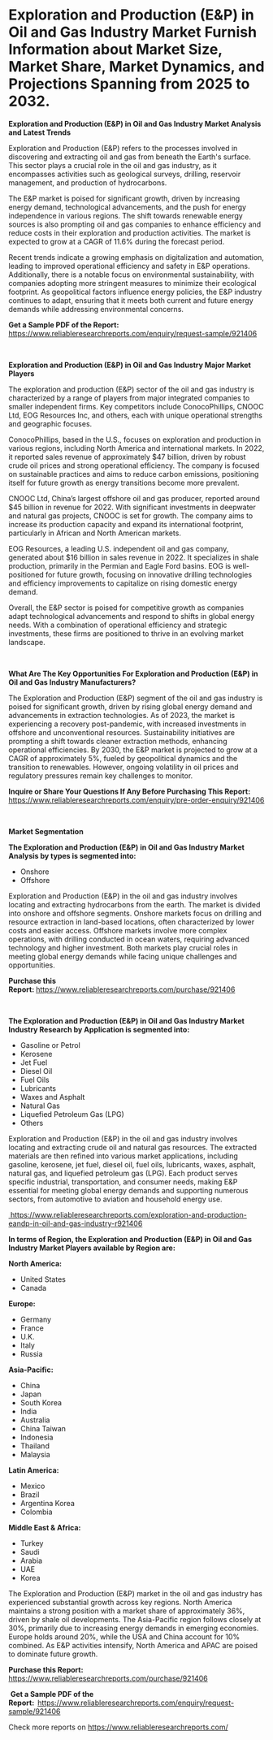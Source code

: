 <p><h1>Exploration and Production (E&P) in Oil and Gas Industry Market Furnish Information about Market Size, Market Share, Market Dynamics, and Projections Spanning from 2025 to 2032.</h1></p><p><strong>Exploration and Production (E&P) in Oil and Gas Industry Market Analysis and Latest Trends</strong></p>
<p><p>Exploration and Production (E&P) refers to the processes involved in discovering and extracting oil and gas from beneath the Earth's surface. This sector plays a crucial role in the oil and gas industry, as it encompasses activities such as geological surveys, drilling, reservoir management, and production of hydrocarbons. </p><p>The E&P market is poised for significant growth, driven by increasing energy demand, technological advancements, and the push for energy independence in various regions. The shift towards renewable energy sources is also prompting oil and gas companies to enhance efficiency and reduce costs in their exploration and production activities. The market is expected to grow at a CAGR of 11.6% during the forecast period. </p><p>Recent trends indicate a growing emphasis on digitalization and automation, leading to improved operational efficiency and safety in E&P operations. Additionally, there is a notable focus on environmental sustainability, with companies adopting more stringent measures to minimize their ecological footprint. As geopolitical factors influence energy policies, the E&P industry continues to adapt, ensuring that it meets both current and future energy demands while addressing environmental concerns.</p></p>
<p><strong>Get a Sample PDF of the Report:&nbsp;</strong> <a href="https://www.reliableresearchreports.com/enquiry/request-sample/921406?utm_campaign=2413&utm_medium=2&utm_source=Github&utm_content=ia&utm_term=14022025&utm_id=exploration-and-production-ep-in-oil-and-gas-industry">https://www.reliableresearchreports.com/enquiry/request-sample/921406</a></p>
<p>&nbsp;</p>
<p><strong>Exploration and Production (E&P) in Oil and Gas Industry Major Market Players</strong></p>
<p><p>The exploration and production (E&P) sector of the oil and gas industry is characterized by a range of players from major integrated companies to smaller independent firms. Key competitors include ConocoPhillips, CNOOC Ltd, EOG Resources Inc, and others, each with unique operational strengths and geographic focuses.</p><p>ConocoPhillips, based in the U.S., focuses on exploration and production in various regions, including North America and international markets. In 2022, it reported sales revenue of approximately $47 billion, driven by robust crude oil prices and strong operational efficiency. The company is focused on sustainable practices and aims to reduce carbon emissions, positioning itself for future growth as energy transitions become more prevalent.</p><p>CNOOC Ltd, China’s largest offshore oil and gas producer, reported around $45 billion in revenue for 2022. With significant investments in deepwater and natural gas projects, CNOOC is set for growth. The company aims to increase its production capacity and expand its international footprint, particularly in African and North American markets.</p><p>EOG Resources, a leading U.S. independent oil and gas company, generated about $16 billion in sales revenue in 2022. It specializes in shale production, primarily in the Permian and Eagle Ford basins. EOG is well-positioned for future growth, focusing on innovative drilling technologies and efficiency improvements to capitalize on rising domestic energy demand.</p><p>Overall, the E&P sector is poised for competitive growth as companies adapt technological advancements and respond to shifts in global energy needs. With a combination of operational efficiency and strategic investments, these firms are positioned to thrive in an evolving market landscape.</p></p>
<p>&nbsp;</p>
<p><strong>What Are The Key Opportunities For Exploration and Production (E&P) in Oil and Gas Industry Manufacturers?</strong></p>
<p><p>The Exploration and Production (E&P) segment of the oil and gas industry is poised for significant growth, driven by rising global energy demand and advancements in extraction technologies. As of 2023, the market is experiencing a recovery post-pandemic, with increased investments in offshore and unconventional resources. Sustainability initiatives are prompting a shift towards cleaner extraction methods, enhancing operational efficiencies. By 2030, the E&P market is projected to grow at a CAGR of approximately 5%, fueled by geopolitical dynamics and the transition to renewables. However, ongoing volatility in oil prices and regulatory pressures remain key challenges to monitor.</p></p>
<p><strong>Inquire or Share Your Questions If Any Before Purchasing This Report:</strong> <a href="https://www.reliableresearchreports.com/enquiry/pre-order-enquiry/921406?utm_campaign=2413&utm_medium=2&utm_source=Github&utm_content=ia&utm_term=14022025&utm_id=exploration-and-production-ep-in-oil-and-gas-industry">https://www.reliableresearchreports.com/enquiry/pre-order-enquiry/921406</a></p>
<p>&nbsp;</p>
<p><strong>Market Segmentation</strong></p>
<p><strong>The Exploration and Production (E&P) in Oil and Gas Industry Market Analysis by types is segmented into:</strong></p>
<p><ul><li>Onshore</li><li>Offshore</li></ul></p>
<p><p>Exploration and Production (E&P) in the oil and gas industry involves locating and extracting hydrocarbons from the earth. The market is divided into onshore and offshore segments. Onshore markets focus on drilling and resource extraction in land-based locations, often characterized by lower costs and easier access. Offshore markets involve more complex operations, with drilling conducted in ocean waters, requiring advanced technology and higher investment. Both markets play crucial roles in meeting global energy demands while facing unique challenges and opportunities.</p></p>
<p><strong>Purchase this Report:&nbsp;</strong><a href="https://www.reliableresearchreports.com/purchase/921406?utm_campaign=2413&utm_medium=2&utm_source=Github&utm_content=ia&utm_term=14022025&utm_id=exploration-and-production-ep-in-oil-and-gas-industry">https://www.reliableresearchreports.com/purchase/921406</a></p>
<p>&nbsp;</p>
<p><strong>The Exploration and Production (E&P) in Oil and Gas Industry Market Industry Research by Application is segmented into:</strong></p>
<p><ul><li>Gasoline or Petrol</li><li>Kerosene</li><li>Jet Fuel</li><li>Diesel Oil</li><li>Fuel Oils</li><li>Lubricants</li><li>Waxes and Asphalt</li><li>Natural Gas</li><li>Liquefied Petroleum Gas (LPG)</li><li>Others</li></ul></p>
<p><p>Exploration and Production (E&P) in the oil and gas industry involves locating and extracting crude oil and natural gas resources. The extracted materials are then refined into various market applications, including gasoline, kerosene, jet fuel, diesel oil, fuel oils, lubricants, waxes, asphalt, natural gas, and liquefied petroleum gas (LPG). Each product serves specific industrial, transportation, and consumer needs, making E&P essential for meeting global energy demands and supporting numerous sectors, from automotive to aviation and household energy use.</p></p>
<p><a href="https://www.reliableresearchreports.com/exploration-and-production-eandp-in-oil-and-gas-industry-r921406?utm_campaign=2413&utm_medium=2&utm_source=Github&utm_content=ia&utm_term=14022025&utm_id=exploration-and-production-ep-in-oil-and-gas-industry">&nbsp;https://www.reliableresearchreports.com/exploration-and-production-eandp-in-oil-and-gas-industry-r921406</a></p>
<p><strong>In terms of Region, the Exploration and Production (E&P) in Oil and Gas Industry Market Players available by Region are:</strong></p>
<p>
    <p> <strong> North America: </strong>
        <ul>
            <li>United States</li>
            <li>Canada</li>
        </ul>
        </p> 
    <p> <strong> Europe: </strong>
        <ul>
            <li>Germany</li>
            <li>France</li>
            <li>U.K.</li>
            <li>Italy</li>
            <li>Russia</li>
        </ul>
        </p> 
    <p> <strong> Asia-Pacific: </strong>
        <ul>
            <li>China</li>
            <li>Japan</li>
            <li>South Korea</li>
            <li>India</li>
            <li>Australia</li>
            <li>China Taiwan</li>
            <li>Indonesia</li>
            <li>Thailand</li>
            <li>Malaysia</li>
        </ul>
        </p> 
    <p> <strong> Latin America: </strong>
        <ul>
            <li>Mexico</li>
            <li>Brazil</li>
            <li>Argentina Korea</li>
            <li>Colombia</li>
        </ul>
        </p> 
    <p> <strong> Middle East & Africa: </strong>
        <ul>
            <li>Turkey</li>
            <li>Saudi</li>
            <li>Arabia</li>
            <li>UAE</li>
            <li>Korea</li>
        </ul>
    </p>
    </p>
<p><p>The Exploration and Production (E&P) market in the oil and gas industry has experienced substantial growth across key regions. North America maintains a strong position with a market share of approximately 36%, driven by shale oil developments. The Asia-Pacific region follows closely at 30%, primarily due to increasing energy demands in emerging economies. Europe holds around 20%, while the USA and China account for 10% combined. As E&P activities intensify, North America and APAC are poised to dominate future growth.</p></p>
<p><strong>Purchase this Report: </strong><a href="https://www.reliableresearchreports.com/purchase/921406?utm_campaign=2413&utm_medium=2&utm_source=Github&utm_content=ia&utm_term=14022025&utm_id=exploration-and-production-ep-in-oil-and-gas-industry">https://www.reliableresearchreports.com/purchase/921406</a></p>
<p>&nbsp;<strong>Get a Sample PDF of the Report:&nbsp;&nbsp;</strong><a href="https://www.reliableresearchreports.com/enquiry/request-sample/921406?utm_campaign=2413&utm_medium=2&utm_source=Github&utm_content=ia&utm_term=14022025&utm_id=exploration-and-production-ep-in-oil-and-gas-industry">https://www.reliableresearchreports.com/enquiry/request-sample/921406</a></p>
<p><strong></strong></p>
<p>Check more reports on <a href="https://www.reliableresearchreports.com/?utm_campaign=2413&utm_medium=2&utm_source=Github&utm_content=ia&utm_term=14022025&utm_id=exploration-and-production-ep-in-oil-and-gas-industry">https://www.reliableresearchreports.com/</a></p>
